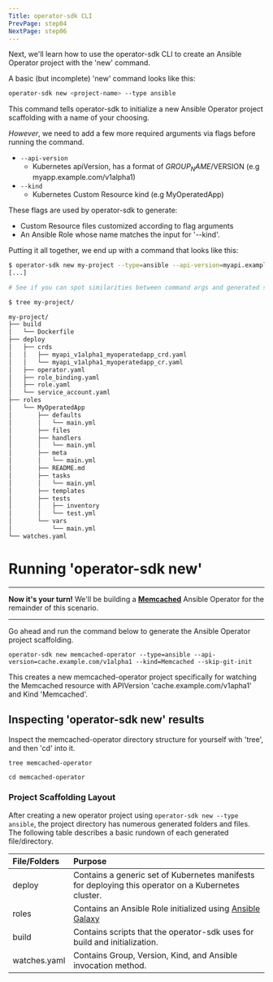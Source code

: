 ```yaml
---
Title: operator-sdk CLI
PrevPage: step04
NextPage: step06
---
```


Next, we'll learn how to use the operator-sdk CLI to create an Ansible Operator project with the 'new' command.

A basic (but incomplete) 'new' command looks like this:
```bash
operator-sdk new <project-name> --type ansible
``` 
This command tells operator-sdk to initialize a new Ansible Operator project scaffolding with a name of your choosing. 

_However_, we need to add a few more required arguments via flags before running the command. 
 - `--api-version`
   - Kubernetes apiVersion, has a format of $GROUP_NAME/$VERSION (e.g myapp.example.com/v1alpha1)
 - `--kind` 
   - Kubernetes Custom Resource kind (e.g MyOperatedApp)

These flags are used by operator-sdk to generate:
 - Custom Resource files customized according to flag arguments
 - An Ansible Role whose name matches the input for '--kind'. 

Putting it all together, we end up with a command that looks like this:
```bash
$ operator-sdk new my-project --type=ansible --api-version=myapi.example.com/v1alpha1 --kind=MyOperatedApp
[...]

# See if you can spot similarities between command args and generated scaffolding.

$ tree my-project/

my-project/
├── build
│   └── Dockerfile
├── deploy
│   ├── crds
│   │   ├── myapi_v1alpha1_myoperatedapp_crd.yaml
│   │   └── myapi_v1alpha1_myoperatedapp_cr.yaml
│   ├── operator.yaml
│   ├── role_binding.yaml
│   ├── role.yaml
│   └── service_account.yaml
├── roles
│   └── MyOperatedApp
│       ├── defaults
│       │   └── main.yml
│       ├── files
│       ├── handlers
│       │   └── main.yml
│       ├── meta
│       │   └── main.yml
│       ├── README.md
│       ├── tasks
│       │   └── main.yml
│       ├── templates
│       ├── tests
│       │   ├── inventory
│       │   └── test.yml
│       └── vars
│           └── main.yml
└── watches.yaml

```

# Running 'operator-sdk new'
***
__Now it's your turn!__ We'll be building a [__Memcached__](https://memcached.org/) Ansible Operator for the remainder of this scenario. 
***

Go ahead and run the command below to generate the Ansible Operator project scaffolding.

```execute-1
operator-sdk new memcached-operator --type=ansible --api-version=cache.example.com/v1alpha1 --kind=Memcached --skip-git-init
```

This creates a new memcached-operator project specifically for watching the
Memcached resource with APIVersion 'cache.example.com/v1apha1' and Kind
'Memcached'.

## Inspecting 'operator-sdk new' results

Inspect the memcached-operator directory structure for yourself with 'tree', and then 'cd' into it.

```execute-1
tree memcached-operator
```

```execute-1
cd memcached-operator
```

### Project Scaffolding Layout

After creating a new operator project using `operator-sdk new --type ansible`,
the project directory has numerous generated folders and files. The following
table describes a basic rundown of each generated file/directory.

| File/Folders   | Purpose                           |
| :---           | :--- |
| deploy | Contains a generic set of Kubernetes manifests for deploying this operator on a Kubernetes cluster. |
| roles | Contains an Ansible Role initialized using [Ansible Galaxy](https://docs.ansible.com/ansible/latest/reference_appendices/galaxy.html)
| build | Contains scripts that the operator-sdk uses for build and initialization. |
| watches.yaml | Contains Group, Version, Kind, and Ansible invocation method. |
